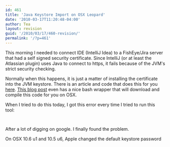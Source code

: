```yaml
---
id: 461
title: 'Java Keystore Import on OSX Leopard'
date: '2010-03-17T11:20:48-04:00'
author: Tea
layout: revision
guid: '/2010/03/17/460-revision/'
permalink: '/?p=461'
---
```


This morning I needed to connect IDE (IntelliJ Idea) to a FishEye/Jira server that had a self signed security certificate. Since IntelliJ (or at least the Atlassian plugin) uses Java to connect to https, it fails because of the JVM's strict security checking.

Normally when this happens, it is just a matter of installing the certificate into the JVM keystore. There is an article and code that does this for you [here](http://blogs.sun.com/andreas/entry/no_more_unable_to_find). [This blog post](http://louise.hu/poet/?p=3069) even has a nice bash wrapper that will download and compile this code for you on OSX.

When I tried to do this today, I got this error every time I tried to run this tool:

```php
 
```

After a lot of digging on google. I finally found the problem.

On OSX 10.6 u1 and 10.5 u6, Apple changed the default keystore password